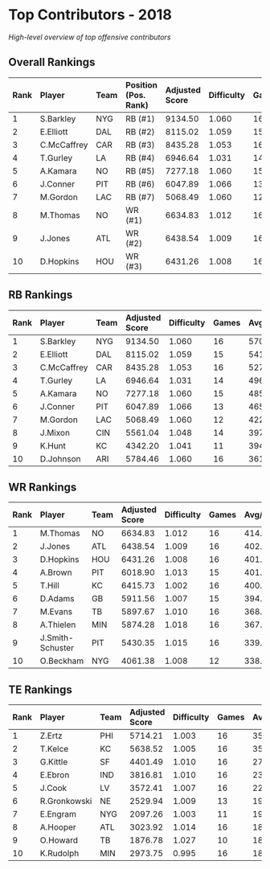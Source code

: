 # Top Contributors - 2018

*High-level overview of top offensive contributors*

## Overall Rankings

| Rank | Player      | Team | Position (Pos. Rank) | Adjusted Score | Difficulty | Games | Avg/Game | Typical | Consistency | Trend      |
| :----| :-----------| :----| :--------------------| :--------------| :----------| :-----| :--------| :-------| :-----------| :----------|
| 1    | S.Barkley   | NYG  | RB (#1)              | 9134.50        | 1.060      | 16    | 570.91   | 533.39  | 8/2/6       | Stable     |
| 2    | E.Elliott   | DAL  | RB (#2)              | 8115.02        | 1.059      | 15    | 541.00   | 434.12  | 6/3/6       | Increasing |
| 3    | C.McCaffrey | CAR  | RB (#3)              | 8435.28        | 1.053      | 16    | 527.20   | 533.36  | 8/2/6       | Increasing |
| 4    | T.Gurley    | LA   | RB (#4)              | 6946.64        | 1.031      | 14    | 496.19   | 496.70  | 3/0/11      | Stable     |
| 5    | A.Kamara    | NO   | RB (#5)              | 7277.18        | 1.060      | 15    | 485.15   | 461.64  | 7/1/7       | Decreasing |
| 6    | J.Conner    | PIT  | RB (#6)              | 6047.89        | 1.066      | 13    | 465.22   | 332.25  | 4/3/6       | Decreasing |
| 7    | M.Gordon    | LAC  | RB (#7)              | 5068.49        | 1.060      | 12    | 422.37   | 443.00  | 4/2/6       | Decreasing |
| 8    | M.Thomas    | NO   | WR (#1)              | 6634.83        | 1.012      | 16    | 414.68   | 380.10  | 8/0/8       | Decreasing |
| 9    | J.Jones     | ATL  | WR (#2)              | 6438.54        | 1.009      | 16    | 402.41   | 433.23  | 7/3/6       | Stable     |
| 10   | D.Hopkins   | HOU  | WR (#3)              | 6431.26        | 1.008      | 16    | 401.95   | 360.95  | 8/0/8       | Stable     |

## RB Rankings

| Rank | Player      | Team | Adjusted Score | Difficulty | Games | Avg/Game | Typical | Consistency | Trend      |
| :----| :-----------| :----| :--------------| :----------| :-----| :--------| :-------| :-----------| :----------|
| 1    | S.Barkley   | NYG  | 9134.50        | 1.060      | 16    | 570.91   | 533.39  | 8/2/6       | Stable     |
| 2    | E.Elliott   | DAL  | 8115.02        | 1.059      | 15    | 541.00   | 434.12  | 6/3/6       | Increasing |
| 3    | C.McCaffrey | CAR  | 8435.28        | 1.053      | 16    | 527.20   | 533.36  | 8/2/6       | Increasing |
| 4    | T.Gurley    | LA   | 6946.64        | 1.031      | 14    | 496.19   | 496.70  | 3/0/11      | Stable     |
| 5    | A.Kamara    | NO   | 7277.18        | 1.060      | 15    | 485.15   | 461.64  | 7/1/7       | Decreasing |
| 6    | J.Conner    | PIT  | 6047.89        | 1.066      | 13    | 465.22   | 332.25  | 4/3/6       | Decreasing |
| 7    | M.Gordon    | LAC  | 5068.49        | 1.060      | 12    | 422.37   | 443.00  | 4/2/6       | Decreasing |
| 8    | J.Mixon     | CIN  | 5561.04        | 1.048      | 14    | 397.22   | 372.70  | 7/0/7       | Decreasing |
| 9    | K.Hunt      | KC   | 4342.20        | 1.041      | 11    | 394.75   | 395.93  | 5/0/6       | Increasing |
| 10   | D.Johnson   | ARI  | 5784.46        | 1.060      | 16    | 361.53   | 347.22  | 8/4/4       | Stable     |

## WR Rankings

| Rank | Player           | Team | Adjusted Score | Difficulty | Games | Avg/Game | Typical | Consistency | Trend      |
| :----| :----------------| :----| :--------------| :----------| :-----| :--------| :-------| :-----------| :----------|
| 1    | M.Thomas         | NO   | 6634.83        | 1.012      | 16    | 414.68   | 380.10  | 8/0/8       | Decreasing |
| 2    | J.Jones          | ATL  | 6438.54        | 1.009      | 16    | 402.41   | 433.23  | 7/3/6       | Stable     |
| 3    | D.Hopkins        | HOU  | 6431.26        | 1.008      | 16    | 401.95   | 360.95  | 8/0/8       | Stable     |
| 4    | A.Brown          | PIT  | 6018.90        | 1.013      | 15    | 401.26   | 327.78  | 6/2/7       | Decreasing |
| 5    | T.Hill           | KC   | 6415.73        | 1.002      | 16    | 400.98   | 354.67  | 8/2/6       | Stable     |
| 6    | D.Adams          | GB   | 5911.56        | 1.007      | 15    | 394.10   | 365.79  | 7/2/6       | Stable     |
| 7    | M.Evans          | TB   | 5897.67        | 1.010      | 16    | 368.60   | 405.26  | 8/3/5       | Stable     |
| 8    | A.Thielen        | MIN  | 5874.28        | 1.018      | 16    | 367.14   | 358.16  | 8/1/7       | Decreasing |
| 9    | J.Smith-Schuster | PIT  | 5430.35        | 1.015      | 16    | 339.40   | 295.65  | 8/1/7       | Stable     |
| 10   | O.Beckham        | NYG  | 4061.38        | 1.008      | 12    | 338.45   | 327.28  | 5/1/6       | Increasing |

## TE Rankings

| Rank | Player       | Team | Adjusted Score | Difficulty | Games | Avg/Game | Typical | Consistency | Trend      |
| :----| :------------| :----| :--------------| :----------| :-----| :--------| :-------| :-----------| :----------|
| 1    | Z.Ertz       | PHI  | 5714.21        | 1.003      | 16    | 357.14   | 322.50  | 8/0/8       | Decreasing |
| 2    | T.Kelce      | KC   | 5638.52        | 1.005      | 16    | 352.41   | 311.49  | 8/1/7       | Increasing |
| 3    | G.Kittle     | SF   | 4401.49        | 1.010      | 16    | 275.09   | 254.72  | 8/1/7       | Increasing |
| 4    | E.Ebron      | IND  | 3816.81        | 1.010      | 16    | 238.55   | 255.36  | 7/4/5       | Increasing |
| 5    | J.Cook       | LV   | 3572.41        | 1.007      | 16    | 223.28   | 178.79  | 8/1/7       | Stable     |
| 6    | R.Gronkowski | NE   | 2529.94        | 1.009      | 13    | 194.61   | 157.52  | 6/1/6       | Decreasing |
| 7    | E.Engram     | NYG  | 2097.26        | 1.003      | 11    | 190.66   | 165.38  | 3/2/6       | Increasing |
| 8    | A.Hooper     | ATL  | 3023.92        | 1.014      | 16    | 188.99   | 147.81  | 7/2/7       | Stable     |
| 9    | O.Howard     | TB   | 1876.78        | 1.027      | 10    | 187.68   | 216.12  | 3/0/7       | Stable     |
| 10   | K.Rudolph    | MIN  | 2973.75        | 0.995      | 16    | 185.86   | 150.61  | 8/1/7       | Decreasing |

